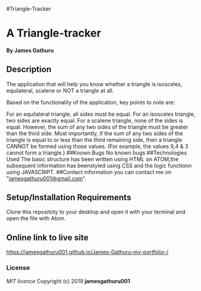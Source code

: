 #Triangle-Tracker
# A Triangle-tracker
#### By **James Gathuru**
## Description
The application that will help you know whether a triangle is isosceles, equilateral, scalene or NOT a triangle at all.

Based on the functionality of the application, key points to note are:

For an equilateral triangle, all sides must be equal.
For an isosceles triangle, two sides are exactly equal.
For a scalene triangle, none of the sides is equal. However, the sum of any two sides of the triangle must be greater than the third side.
Most importantly, if the sum of any two sides of the triangle is equal to or less than the third remaining side, then a triangle CANNOT be formed using those values. (For example, the values 9,4 & 3 cannot form a triangle.)
##Known Bugs
No known bugs
##Technologies Used
The basic structure has been written using HTML on ATOM,the subsequent information has beenstyled using CSS and the logic functionn using JAVASCRIPT.
##Contact information
you can contact me on "jamesgathuru001@gmail.com".
## Setup/Installation Requirements
Clone this repositoty to your desktop and open it with your terminal and open the file with Atom. 
## Online link to live site
https://jamesgathuru001.github.io/James-Gathuru-my-portfolio-/
### License
*MIT licence*
Copyright (c) 2019 **jamesgathuru001**
  
